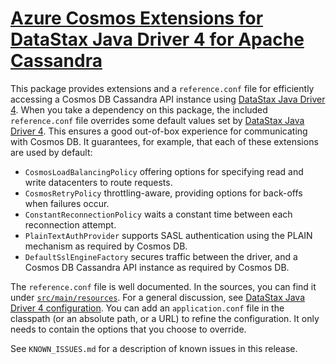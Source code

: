 # [Azure Cosmos Extensions for DataStax Java Driver 4 for Apache Cassandra][0]

This package provides extensions and a `reference.conf` file for efficiently accessing a Cosmos DB Cassandra API
instance using [DataStax Java Driver 4][1]. When you take a dependency on this package, the included `reference.conf` 
file overrides some default values set by [DataStax Java Driver 4][1]. This ensures a good out-of-box experience for 
communicating with Cosmos DB. It guarantees, for example, that each of these extensions are used by default:

- `CosmosLoadBalancingPolicy` offering options for specifying read and write datacenters to route requests.
- `CosmosRetryPolicy` throttling-aware, providing options for back-offs when failures occur.
- `ConstantReconnectionPolicy` waits a constant time between each reconnection attempt.
- `PlainTextAuthProvider` supports SASL authentication using the PLAIN mechanism as required by Cosmos DB.
- `DefaultSslEngineFactory` secures traffic between the driver, and a Cosmos DB Cassandra API instance as required by
  Cosmos DB.

The `reference.conf` file is well documented. In the sources, you can find it under [`src/main/resources`][3]. For a 
general discussion, see [DataStax Java Driver 4 configuration][2]. You can add an `application.conf` file in the 
classpath (or an absolute path, or a URL) to refine the configuration. It only needs to contain the options that you 
choose to override.

See `KNOWN_ISSUES.md` for a description of known issues in this release.

[0]: https://github.com/Azure/azure-cosmos-cassandra-extensions/blob/release/java-driver-4/1.1.3/driver-4/
[1]: https://docs.datastax.com/en/developer/java-driver/4.13/
[2]: https://docs.datastax.com/en/developer/java-driver/4.13/manual/core/configuration/
[3]: https://github.com/Azure/azure-cosmos-cassandra-extensions/blob/release/java-driver-4/1.1.3/driver-4/src/main/resources/reference.conf
